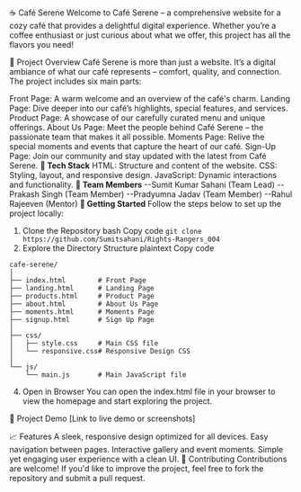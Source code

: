 ☕️ Café Serene
Welcome to Café Serene – a comprehensive website for a cozy café that provides a delightful digital experience. Whether you’re a coffee enthusiast or just curious about what we offer, this project has all the flavors you need!

🌟 Project Overview
Café Serene is more than just a website. It’s a digital ambiance of what our café represents – comfort, quality, and connection. The project includes six main parts:

Front Page: A warm welcome and an overview of the café's charm.
Landing Page: Dive deeper into our café’s highlights, special features, and services.
Product Page: A showcase of our carefully curated menu and unique offerings.
About Us Page: Meet the people behind Café Serene – the passionate team that makes it all possible.
Moments Page: Relive the special moments and events that capture the heart of our café.
Sign-Up Page: Join our community and stay updated with the latest from Café Serene.
**🎨 Tech Stack**
HTML: Structure and content of the website.
CSS: Styling, layout, and responsive design.
JavaScript: Dynamic interactions and functionality.
**👥 Team Members**
--Sumit Kumar Sahani (Team Lead)
--Prakash Singh (Team Member)
--Pradyumna Jadav (Team Member)
--Rahul Rajeeven (Mentor)
**🚀 Getting Started**
Follow the steps below to set up the project locally:

1. Clone the Repository
bash
Copy code
``
git clone https://github.com/Sumitsahani/Rights-Rangers_004
``
3. Explore the Directory Structure
plaintext
Copy code
```
cafe-serene/
│
├── index.html        # Front Page
├── landing.html      # Landing Page
├── products.html     # Product Page
├── about.html        # About Us Page
├── moments.html      # Moments Page
├── signup.html       # Sign Up Page
│
├── css/
│   ├── style.css     # Main CSS file
│   └── responsive.css# Responsive Design CSS
│
└── js/
    └── main.js       # Main JavaScript file
```
4. Open in Browser
You can open the index.html file in your browser to view the homepage and start exploring the project.

🎥 Project Demo
[Link to live demo or screenshots]

📈 Features
A sleek, responsive design optimized for all devices.
Easy navigation between pages.
Interactive gallery and event moments.
Simple yet engaging user experience with a clean UI.
🤝 Contributing
Contributions are welcome! If you'd like to improve the project, feel free to fork the repository and submit a pull request.

